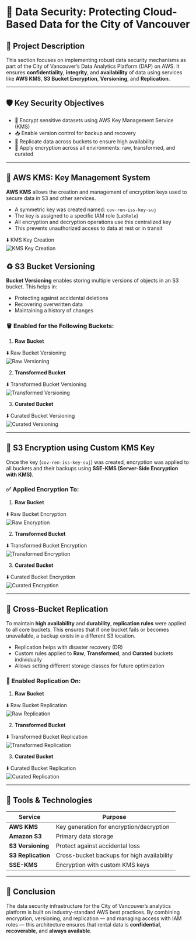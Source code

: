 # 🔐 Data Security: Protecting Cloud-Based Data for the City of Vancouver

## 📘 Project Description

This section focuses on implementing robust data security mechanisms as part of the City of Vancouver’s Data Analytics Platform (DAP) on AWS. It ensures **confidentiality**, **integrity**, and **availability** of data using services like **AWS KMS**, **S3 Bucket Encryption**, **Versioning**, and **Replication**.

---

## 🛡️ Key Security Objectives

- 🔑 Encrypt sensitive datasets using AWS Key Management Service (KMS)
- 📥 Enable version control for backup and recovery
- 🔁 Replicate data across buckets to ensure high availability
- 🔐 Apply encryption across all environments: raw, transformed, and curated

---

## 🔑 AWS KMS: Key Management System

**AWS KMS** allows the creation and management of encryption keys used to secure data in S3 and other services.

- A symmetric key was created named: `cov-ren-iss-key-suj`
- The key is assigned to a specific IAM role (`LabRole`)
- All encryption and decryption operations use this centralized key
- This prevents unauthorized access to data at rest or in transit

⬇️ KMS Key Creation  
![KMS Key Creation](./Screen-Shots/kms_key_creation.png)

## ♻️ S3 Bucket Versioning

**Bucket Versioning** enables storing multiple versions of objects in an S3 bucket. This helps in:

- Protecting against accidental deletions  
- Recovering overwritten data  
- Maintaining a history of changes  

### 🪣 Enabled for the Following Buckets:

1. **Raw Bucket**

⬇️ Raw Bucket Versioning  
![Raw Versioning](./Screen-Shots/raw_versioning.png)

2. **Transformed Bucket**

⬇️ Transformed Bucket Versioning  
![Transformed Versioning](./Screen-Shots/transformed_versioning.png)

3. **Curated Bucket**

⬇️ Curated Bucket Versioning  
![Curated Versioning](./Screen-Shots/curated_versioning.png)

---

## 🔐 S3 Encryption using Custom KMS Key

Once the key (`cov-ren-iss-key-suj`) was created, encryption was applied to all buckets and their backups using **SSE-KMS (Server-Side Encryption with KMS)**.

### ✅ Applied Encryption To:

1. **Raw Bucket**

⬇️ Raw Bucket Encryption  
![Raw Encryption](./Screen-Shots/raw_versioning.png)

2. **Transformed Bucket**

⬇️ Transformed Bucket Encryption  
![Transformed Encryption](./Screen-Shots/transformed_versioning.png)


3. **Curated Bucket**

⬇️ Curated Bucket Encryption  
![Curated Encryption](./Screen-Shots/curated_encryption.png)


---

## 🔁 Cross-Bucket Replication

To maintain **high availability** and **durability**, **replication rules** were applied to all core buckets. This ensures that if one bucket fails or becomes unavailable, a backup exists in a different S3 location.

- Replication helps with disaster recovery (DR)  
- Custom rules applied to **Raw**, **Transformed**, and **Curated** buckets individually  
- Allows setting different storage classes for future optimization  

### 🔁 Enabled Replication On:

1. **Raw Bucket**

⬇️ Raw Bucket Replication  
![Raw Replication](./Screen-Shots/raw_replication.png)

2. **Transformed Bucket**

⬇️ Transformed Bucket Replication  
![Transformed Replication](./Screen-Shots/transformed_replication.png)

3. **Curated Bucket**

⬇️ Curated Bucket Replication  
![Curated Replication](./Screen-Shots/curated_replication.png)

---

## 🧰 Tools & Technologies

| Service             | Purpose                                      |
|---------------------|----------------------------------------------|
| **AWS KMS**         | Key generation for encryption/decryption     |
| **Amazon S3**       | Primary data storage                         |
| **S3 Versioning**   | Protect against accidental loss              |
| **S3 Replication**  | Cross-bucket backups for high availability   |
| **SSE-KMS**         | Encryption with custom KMS keys              |

---

## 📌 Conclusion

The data security infrastructure for the City of Vancouver’s analytics platform is built on industry-standard AWS best practices. By combining encryption, versioning, and replication — and managing access with IAM roles — this architecture ensures that rental data is **confidential**, **recoverable**, and **always available**. 

